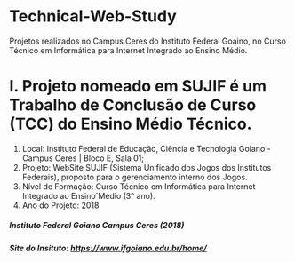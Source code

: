 # Technical-Web-Study
Projetos realizados no Campus Ceres do Instituto Federal Goaino, no Curso Técnico em Informática para Internet Integrado ao Ensino Médio.

# I. Projeto nomeado em SUJIF é um Trabalho de Conclusão de Curso (TCC) do Ensino Médio Técnico.

  1. Local: Instituto Federal de Educação, Ciência e Tecnologia Goiano - Campus Ceres | Bloco E, Sala 01;
  2. Projeto: WebSite SUJIF (Sistema Unificado dos Jogos dos Institutos Federais), 
     proposto para o gerenciamento interno dos Jogos. 
  3. Nível de Formação: Curso Técnico em Informática para Internet Integrado ao Ensino`Médio (3° ano).
  4. Ano do Projeto: 2018

##### _Instituto Federal Goiano Campus Ceres (2018)_
##### Site do Insituto: https://www.ifgoiano.edu.br/home/



